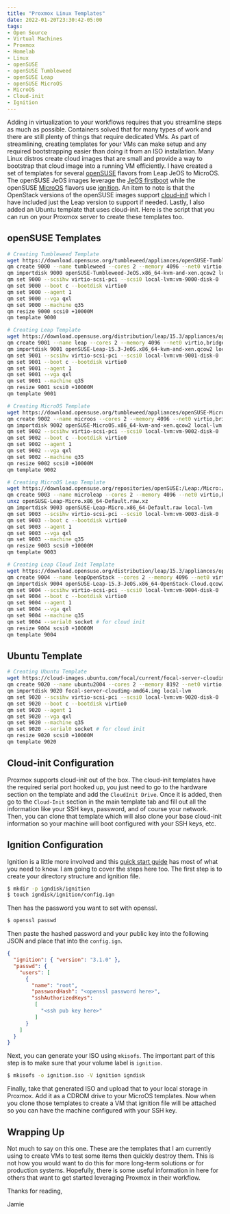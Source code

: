 ```yaml
---
title: "Proxmox Linux Templates"
date: 2022-01-20T23:30:42-05:00
tags:
- Open Source
- Virtual Machines
- Proxmox
- Homelab
- Linux
- openSUSE
- openSUSE Tumbleweed
- openSUSE Leap
- openSUSE MicroOS
- MicroOS
- Cloud-init
- Ignition
---
```


Adding in virtualization to your workflows requires that you streamline steps as much as possible. Containers solved that for many types of work and there are still plenty of things that require dedicated VMs. As part of streamlining, creating templates for your VMs can make setup and any required bootstrapping easier than doing it from an ISO installation. Many Linux distros create cloud images that are small and provide a way to bootstrap that cloud image into a running VM efficiently. I have created a set of templates for several [openSUSE](https://www.opensuse.org) flavors from Leap JeOS to MicroOS. The openSUSE JeOS images leverage the [JeOS firstboot](https://github.com/openSUSE/jeos-firstboot) while the openSUSE [MicroOS](https://microos.opensuse.org) flavors use [ignition](https://en.opensuse.org/Portal:MicroOS/Ignition). An item to note is that the OpenStack versions of the openSUSE images support [cloud-init](https://cloud-init.io) which I have included just the Leap version to support if needed. Lastly, I also added an Ubuntu template that uses cloud-init. Here is the script that you can run on your Proxmox server to create these templates too.

## openSUSE Templates

```Bash
# Creating Tumbleweed Template
wget https://download.opensuse.org/tumbleweed/appliances/openSUSE-Tumbleweed-JeOS.x86_64-kvm-and-xen.qcow2
qm create 9000 --name tumbleweed --cores 2 --memory 4096 --net0 virtio,bridge=vmbr0 
qm importdisk 9000 openSUSE-Tumbleweed-JeOS.x86_64-kvm-and-xen.qcow2 local-lvm
qm set 9000 --scsihw virtio-scsi-pci --scsi0 local-lvm:vm-9000-disk-0
qm set 9000 --boot c --bootdisk virtio0
qm set 9000 --agent 1
qm set 9000 --vga qxl
qm set 9000 --machine q35
qm resize 9000 scsi0 +10000M
qm template 9000

# Creating Leap Template
wget https://download.opensuse.org/distribution/leap/15.3/appliances/openSUSE-Leap-15.3-JeOS.x86_64-kvm-and-xen.qcow2
qm create 9001 --name leap --cores 2 --memory 4096 --net0 virtio,bridge=vmbr0
qm importdisk 9001 openSUSE-Leap-15.3-JeOS.x86_64-kvm-and-xen.qcow2 local-lvm
qm set 9001 --scsihw virtio-scsi-pci --scsi0 local-lvm:vm-9001-disk-0
qm set 9001 --boot c --bootdisk virtio0
qm set 9001 --agent 1
qm set 9001 --vga qxl
qm set 9001 --machine q35
qm resize 9001 scsi0 +10000M
qm template 9001

# Creating MicroOS Template
wget https://download.opensuse.org/tumbleweed/appliances/openSUSE-MicroOS.x86_64-kvm-and-xen.qcow2
qm create 9002 --name microos --cores 2 --memory 4096 --net0 virtio,bridge=vmbr0
qm importdisk 9002 openSUSE-MicroOS.x86_64-kvm-and-xen.qcow2 local-lvm
qm set 9002 --scsihw virtio-scsi-pci --scsi0 local-lvm:vm-9002-disk-0
qm set 9002 --boot c --bootdisk virtio0
qm set 9002 --agent 1
qm set 9002 --vga qxl
qm set 9002 --machine q35
qm resize 9002 scsi0 +10000M
qm template 9002

# Creating MicroOS Leap Template
wget https://download.opensuse.org/repositories/openSUSE:/Leap:/Micro:/5.1/images/openSUSE-Leap-Micro.x86_64-Default.raw.xz
qm create 9003 --name microleap --cores 2 --memory 4096 --net0 virtio,bridge=vmbr0
unxz openSUSE-Leap-Micro.x86_64-Default.raw.xz
qm importdisk 9003 openSUSE-Leap-Micro.x86_64-Default.raw local-lvm
qm set 9003 --scsihw virtio-scsi-pci --scsi0 local-lvm:vm-9003-disk-0
qm set 9003 --boot c --bootdisk virtio0
qm set 9003 --agent 1
qm set 9003 --vga qxl
qm set 9003 --machine q35
qm resize 9003 scsi0 +10000M
qm template 9003

# Creating Leap Cloud Init Template
wget https://download.opensuse.org/distribution/leap/15.3/appliances/openSUSE-Leap-15.3-JeOS.x86_64-OpenStack-Cloud.qcow2
qm create 9004 --name leapOpenStack --cores 2 --memory 4096 --net0 virtio,bridge=vmbr0
qm importdisk 9004 openSUSE-Leap-15.3-JeOS.x86_64-OpenStack-Cloud.qcow2 local-lvm
qm set 9004 --scsihw virtio-scsi-pci --scsi0 local-lvm:vm-9004-disk-0
qm set 9004 --boot c --bootdisk virtio0
qm set 9004 --agent 1
qm set 9004 --vga qxl
qm set 9004 --machine q35
qm set 9004 --serial0 socket # for cloud init
qm resize 9004 scsi0 +10000M
qm template 9004
```

## Ubuntu Template

```Bash
# Creating Ubuntu Template
wget https://cloud-images.ubuntu.com/focal/current/focal-server-cloudimg-amd64.img
qm create 9020 --name ubuntu2004 --cores 2 --memory 8192 --net0 virtio,bridge=vmbr0
qm importdisk 9020 focal-server-cloudimg-amd64.img local-lvm
qm set 9020 --scsihw virtio-scsi-pci --scsi0 local-lvm:vm-9020-disk-0
qm set 9020 --boot c --bootdisk virtio0
qm set 9020 --agent 1
qm set 9020 --vga qxl
qm set 9020 --machine q35
qm set 9020 --serial0 socket # for cloud init
qm resize 9020 scsi0 +10000M
qm template 9020
```

## Cloud-init Configuration

Proxmox supports cloud-init out of the box. The cloud-init templates have the required serial port hooked up, you just need to go to the hardware section on the template and add the `CloudInit Drive`. Once it is added, then go to the `Cloud-Init` section in the main template tab and fill out all the information like your SSH keys, password, and of course your network. Then, you can clone that template which will also clone your base cloud-init information so your machine will boot configured with your SSH keys, etc.

## Ignition Configuration

Ignition is a little more involved and this [quick start guide](https://en.opensuse.org/Portal:MicroOS/Ignition#Ignition_Quick_Start) has most of what you need to know. I am going to cover the steps here too. The first step is to create your directory structure and ignition file.

```Bash
$ mkdir -p igndisk/ignition
$ touch igndisk/ignition/config.ign
``` 

Then has the password you want to set with openssl.

```Bash
$ openssl passwd
```

Then paste the hashed password and your public key into the following JSON and place that into the `config.ign`.

```JSON
{
  "ignition": { "version": "3.1.0" },
  "passwd": {
    "users": [
      {
        "name": "root",
        "passwordHash": "<openssl password here>",
        "sshAuthorizedKeys":
         [
           "<ssh pub key here>"
         ]
      }
    ]
  }
}
```

Next, you can generate your ISO using `mkisofs`. The important part of this step is to make sure that your volume label is `ignition`.

```Bash
$ mkisofs -o ignition.iso -V ignition igndisk
```

Finally, take that generated ISO and upload that to your local storage in Proxmox. Add it as a CDROM drive to your MicroOS templates. Now when you clone those templates to create a VM that ignition file will be attached so you can have the machine configured with your SSH key.

## Wrapping Up

Not much to say on this one. These are the templates that I am currently using to create VMs to test some items then quickly destroy them. This is not how you would want to do this for more long-term solutions or for production systems. Hopefully, there is some useful information in here for others that want to get started leveraging Proxmox in their workflow.

Thanks for reading,

Jamie

